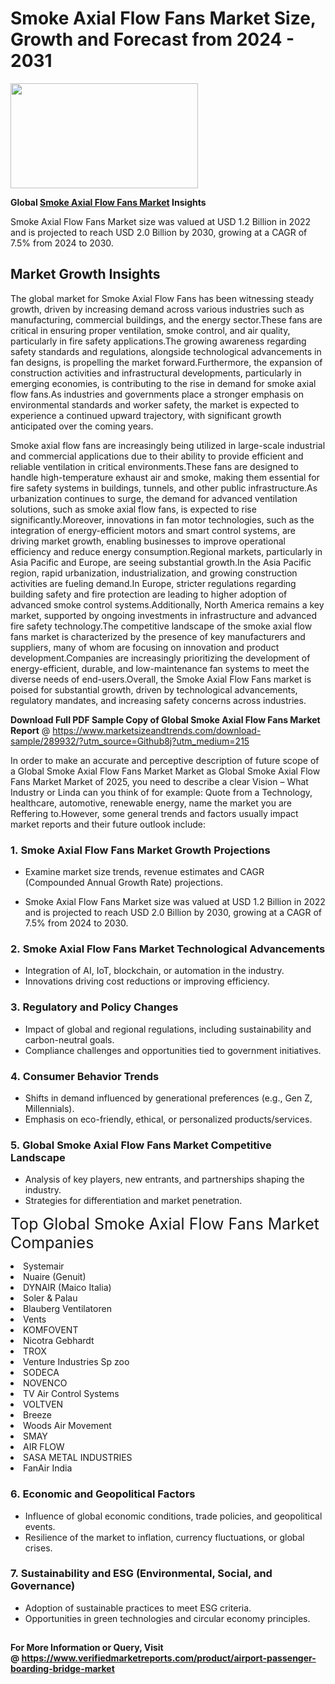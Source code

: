 <H1>Smoke Axial Flow Fans Market Size, Growth and Forecast from 2024 - 2031</H1><img class="aligncenter size-medium wp-image-584254" src="https://thirdeyenews.in/wp-content/uploads/2024/09/Global-Market-Research-300x168.jpeg" alt="" width="300" height="168" /><p><strong>Global&nbsp;<a href="https://www.marketsizeandtrends.com/download-sample/289932/?utm_source=Github8j?utm_medium=215">Smoke Axial Flow Fans Market</a> Insights</strong></p><p>Smoke Axial Flow Fans Market size was valued at USD 1.2 Billion in 2022 and is projected to reach USD 2.0 Billion by 2030, growing at a CAGR of 7.5% from 2024 to 2030.</p><p><h2>Market Growth Insights</h2> <p>The global market for Smoke Axial Flow Fans has been witnessing steady growth, driven by increasing demand across various industries such as manufacturing, commercial buildings, and the energy sector.These fans are critical in ensuring proper ventilation, smoke control, and air quality, particularly in fire safety applications.The growing awareness regarding safety standards and regulations, alongside technological advancements in fan designs, is propelling the market forward.Furthermore, the expansion of construction activities and infrastructural developments, particularly in emerging economies, is contributing to the rise in demand for smoke axial flow fans.As industries and governments place a stronger emphasis on environmental standards and worker safety, the market is expected to experience a continued upward trajectory, with significant growth anticipated over the coming years.</p> <p>Smoke axial flow fans are increasingly being utilized in large-scale industrial and commercial applications due to their ability to provide efficient and reliable ventilation in critical environments.These fans are designed to handle high-temperature exhaust air and smoke, making them essential for fire safety systems in buildings, tunnels, and other public infrastructure.As urbanization continues to surge, the demand for advanced ventilation solutions, such as smoke axial flow fans, is expected to rise significantly.Moreover, innovations in fan motor technologies, such as the integration of energy-efficient motors and smart control systems, are driving market growth, enabling businesses to improve operational efficiency and reduce energy consumption.Regional markets, particularly in Asia Pacific and Europe, are seeing substantial growth.In the Asia Pacific region, rapid urbanization, industrialization, and growing construction activities are fueling demand.In Europe, stricter regulations regarding building safety and fire protection are leading to higher adoption of advanced smoke control systems.Additionally, North America remains a key market, supported by ongoing investments in infrastructure and advanced fire safety technology.The competitive landscape of the smoke axial flow fans market is characterized by the presence of key manufacturers and suppliers, many of whom are focusing on innovation and product development.Companies are increasingly prioritizing the development of energy-efficient, durable, and low-maintenance fan systems to meet the diverse needs of end-users.Overall, the Smoke Axial Flow Fans market is poised for substantial growth, driven by technological advancements, regulatory mandates, and increasing safety concerns across industries.</p> <p><span class=""><strong>Download Full PDF Sample Copy of Global Smoke Axial Flow Fans Market Report</strong> @ <a href="https://www.marketsizeandtrends.com/download-sample/289932/?utm_source=Github8j?utm_medium=215" target="_blank">https://www.marketsizeandtrends.com/download-sample/289932/?utm_source=Github8j?utm_medium=215</a></span></p><p>In order to make an accurate and perceptive description of future scope of a Global&nbsp;Smoke Axial Flow Fans Market Market as Global&nbsp;Smoke Axial Flow Fans Market Market of 2025, you need to describe a clear Vision &ndash; What Industry or Linda can you think of for example: Quote from a Technology, healthcare, automotive, renewable energy, name the market you are Reffering to.However, some general trends and factors usually impact market reports and their future outlook include:</p><h3>1.&nbsp;<strong>Smoke Axial Flow Fans Market Growth Projections</strong></h3><ul><li>Examine market size trends, revenue estimates and CAGR (Compounded Annual Growth Rate) projections.</li><li><p>Smoke Axial Flow Fans Market size was valued at USD 1.2 Billion in 2022 and is projected to reach USD 2.0 Billion by 2030, growing at a CAGR of 7.5% from 2024 to 2030.</p></li></ul><h3>2.&nbsp;<strong>Smoke Axial Flow Fans Market Technological Advancements</strong></h3><ul><li>Integration of AI, IoT, blockchain, or automation in the industry.</li><li>Innovations driving cost reductions or improving efficiency.</li></ul><h3>3.&nbsp;<strong>Regulatory and Policy Changes</strong></h3><ul><li>Impact of global and regional regulations, including sustainability and carbon-neutral goals.</li><li>Compliance challenges and opportunities tied to government initiatives.</li></ul><h3>4.&nbsp;<strong>Consumer Behavior Trends</strong></h3><ul><li>Shifts in demand influenced by generational preferences (e.g., Gen Z, Millennials).</li><li>Emphasis on eco-friendly, ethical, or personalized products/services.</li></ul><h3>5.&nbsp;<strong>Global Smoke Axial Flow Fans Market Competitive Landscape</strong></h3><ul><li>Analysis of key players, new entrants, and partnerships shaping the industry.</li><li>Strategies for differentiation and market penetration.</li></ul><p data-pm-slice="1 1 []"><span style="color: inherit; font-family: inherit; font-size: 25px;">Top Global Smoke Axial Flow Fans Market Companies</span></p><div class="" data-test-id=""><p><li>Systemair</li><li> Nuaire (Genuit)</li><li> DYNAIR (Maico Italia)</li><li> Soler & Palau</li><li> Blauberg Ventilatoren</li><li> Vents</li><li> KOMFOVENT</li><li> Nicotra Gebhardt</li><li> TROX</li><li> Venture Industries Sp zoo</li><li> SODECA</li><li> NOVENCO</li><li> TV Air Control Systems</li><li> VOLTVEN</li><li> Breeze</li><li> Woods Air Movement</li><li> SMAY</li><li> AIR FLOW</li><li> SASA METAL INDUSTRIES</li><li> FanAir India</li></p></div><h3>6.&nbsp;<strong>Economic and Geopolitical Factors</strong></h3><ul><li>Influence of global economic conditions, trade policies, and geopolitical events.</li><li>Resilience of the market to inflation, currency fluctuations, or global crises.</li></ul><h3>7.&nbsp;<strong>Sustainability and ESG (Environmental, Social, and Governance)</strong></h3><ul><li>Adoption of sustainable practices to meet ESG criteria.</li><li>Opportunities in green technologies and circular economy principles.</li></ul><h2><strong style="font-size: 14px;">For More Information or Query, Visit @&nbsp;</strong><a style="background-color: #ffffff; font-size: 14px;" href="https://www.marketsizeandtrends.com/report/smoke-axial-flow-fans-market/" target="_blank">https://www.verifiedmarketreports.com/product/airport-passenger-boarding-bridge-market</a></h2>